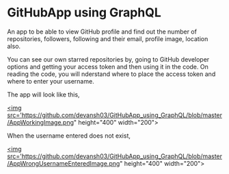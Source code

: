 # GitHubApp using GraphQL
An app to be able to view GitHub profile and find out the number of repositories, followers, following and their email, profile image, location also.

You can see our own starred repositories by, going to GitHub developer options and getting your access token and then using it in the code. On reading the code, you will nderstand where to place the access token and where to enter your username. 

The app will look like this, 



<a href="url"><img src='https://github.com/devansh03/GitHubApp_using_GraphQL/blob/master/AppWorkingImage.png" height="400" width="200"></a>

When the username entered does not exist,

<a href="url"><img src='https://github.com/devansh03/GitHubApp_using_GraphQL/blob/master/AppWrongUsernameEnteredImage.png" height="400" width="200"></a>

